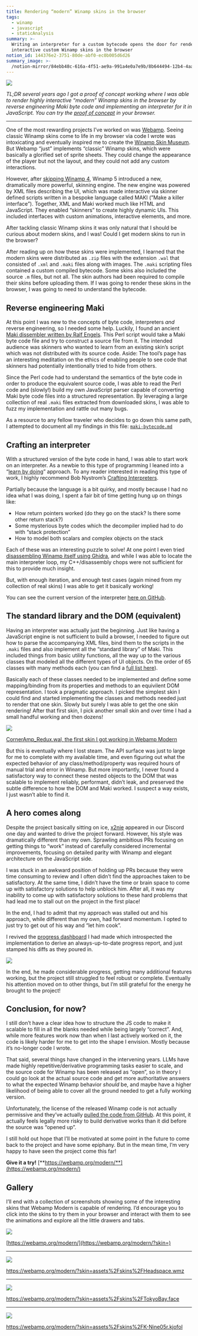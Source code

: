 ```yaml
---
title: Rendering “modern” Winamp skins in the browser
tags:
  - winamp
  - javascript
  - staticAnalysis
summary: >-
  Writing an interpreter for a custom bytecode opens the door for rendering
  interactive custom Winamp skins in the browser
notion_id: 144376e2-3751-80de-abf0-ec0b005d6d26
summary_image: >-
  /notion-mirror/84ebb48c-616a-4f51-ae9a-991a4e0a7e9b/8b644494-12b4-4aa3-8e6f-fd02f95341bd/Screenshot_2024-11-19_at_4.39.04_PM.png
---
```

![](/notion-mirror/84ebb48c-616a-4f51-ae9a-991a4e0a7e9b/8b644494-12b4-4aa3-8e6f-fd02f95341bd/Screenshot_2024-11-19_at_4.39.04_PM.png)

_TL;DR several years ago I got a proof of concept working where I was able to render highly interactive “modern” Winamp skins in the browser by reverse engineering Maki byte code and implementing an interpreter for it in JavaScript. You can try the_ [_proof of concept_](https://webamp.org/modern/) _in your browser._

---

One of the most rewarding projects I’ve worked on was [Webamp](https://webamp.org/). Seeing classic Winamp skins come to life in my browser via code I wrote was intoxicating and eventually inspired me to create the [Winamp Skin Museum](https://jordaneldredge.com/blog/winamp-skin-musuem/). But Webamp “just” implements “classic” Winamp skins, which were basically a glorified set of sprite sheets. They could change the appearance of the player but not the layout, and they could not add any custom interactions.

However, after [skipping Winamp 4](https://jordaneldredge.com/notes/winamp-4-skin/), Winamp 5 introduced a new, dramatically more powerful, skinning engine. The new engine was powered by XML files describing the UI, which was made interactive via skinner defined scripts written in a bespoke language called MAKI (”Make a killer interface”). Together, XML and Maki worked much like HTML and JavaScript. They enabled “skinners” to create highly dynamic UIs. This included interfaces with custom animations, interactive elements, and more.

After tackling classic Winamp skins it was only natural that I should be curious about modern skins, and I was! Could I get modern skins to run in the browser?

After reading up on how these skins were implemented, I learned that the modern skins were distributed as `.zip` files with the extension `.wal` that consisted of `.xml` and `.maki` files along with images. The `.maki` scripting files contained a custom compiled bytecode. Some skins also included the source `.m` files, but not all. The skin authors had been required to compile their skins before uploading them. If I was going to render these skins in the browser, I was going to need to understand the bytecode.

## Reverse engineering Maki

At this point I was new to the concepts of byte code, interpreters _and_ reverse engineering, so I needed some help. Luckily, I found an ancient [Maki dissembler written by Ralf Engels](https://web.archive.org/web/20180627114343/http://www.rengels.de/maki_decompiler/doc.html). This Perl script would take a Maki byte code file and try to construct a source file from it. The intended audience was skinners who wanted to learn from an existing skin’s script which was not distributed with its source code. Aside: The tool’s page has an interesting meditation on the ethics of enabling people to see code that skinners had potentially intentionally tried to hide from others.

Since the Perl code had to understand the semantics of the byte code in order to produce the equivalent source code, I was able to read the Perl code and (slowly!) build my own JavaScript parser capable of converting Maki byte code files into a structured representation. By leveraging a large collection of real `.maki` files extracted from downloaded skins, I was able to fuzz my implementation and rattle out many bugs.

As a resource to any fellow traveler who decides to go down this same path, I attempted to document all my findings in this file: [`maki-bytecode.md`](http://maki-bytecode.mdhttps//github.com/captbaritone/webamp/blob/master/packages/webamp-modern/src/maki/maki-bytecode.md)

## Crafting an interpreter

With a structured version of the byte code in hand, I was able to start work on an interpreter. As a newbie to this type of programming I leaned into a “[learn by doing](https://jordaneldredge.com/notes/lazy-learning/)” approach. To any reader interested in reading this type of work, I highly recommend Bob Nystrom’s [Crafting Interpreters](https://jordaneldredge.com/notes/crafting-interpreters/).

Partially because the language is a bit quirky, and mostly because I had no idea what I was doing, I spent a fair bit of time getting hung up on things like:

- How return pointers worked (do they go on the stack? Is there some other return stack?)
- Some mysterious byte codes which the decompiler implied had to do with “stack protection”
- How to model both scalars and complex objects on the stack

Each of these was an interesting puzzle to solve! At one point I even tried [disassembling Winamp itself using Ghidra](https://jordaneldredge.com/notes/winamp-ghidra/), and while I was able to locate the main interpreter loop, my C++/disassembly chops were not sufficient for this to provide much insight.

But, with enough iteration, and enough test cases (again mined from my collection of real skins) I was able to get it basically working!

You can see the current version of the interpreter [here on GitHub](https://github.com/captbaritone/webamp/blob/master/packages/webamp-modern/src/maki/interpreter.ts).

## The standard library and the DOM (equivalent)

Having an interpreter was actually just the beginning. Just like having a JavaScript engine is not sufficient to build a browser, I needed to figure out how to parse the accompanying XML files, bind them to the scripts in the `.maki` files and also implement all the “standard library” of Maki. This included things from basic utility functions, all the way up to the various classes that modeled all the different types of UI objects. On the order of 65 classes with many methods each (you can find a [full list here](https://github.com/captbaritone/webamp/blob/master/packages/webamp-modern/resources/maki_compiler/v1.2.0%20\(Winamp%205.66\)/lib/std.mi)).

Basically each of these classes needed to be implemented and define some mapping/binding from its properties and methods to an equivilent DOM representation. I took a pragmatic approach. I picked the simplest skin I could find and started implementing the classes and methods needed just to render that one skin. Slowly but surely I was able to get the one skin rendering! After that first skin, I pick another small skin and over time I had a small handful working and then dozens!

![](/notion-mirror/84ebb48c-616a-4f51-ae9a-991a4e0a7e9b/68b66ce9-6089-4fe1-8b71-7f85cdb2772c/Screenshot_2024-11-19_at_6.57.08_PM.png)

[CornerAmp\_Redux.wal, the first skin I got working in Webamp Modern](https://webamp.org/modern/?skin=assets%2Fskins%2FCornerAmp_Redux.wal)

But this is eventually where I lost steam. The API surface was just to large for me to complete with my available time, and even figuring out what the expected behavior of any class/method/property was required hours of manual trial and error in Winamp. But more importantly, I never found a satisfactory way to connect these nested objects to the DOM that was scalable to implement reliably, performant, didn’t leak, and preserved the subtle difference to how the DOM and Maki worked. I suspect a way exists, I just wasn’t able to find it.

## A hero comes along

Despite the project basically sitting on ice, [x2nie](https://github.com/x2nie) appeared in our Discord one day and wanted to drive the project forward. However, his style was dramatically different than my own. Sprawling ambitious PRs focusing on getting things to “work” instead of carefully considered incremental improvements, focusing on detailed parity with Winamp and elegant architecture on the JavaScript side.

I was stuck in an awkward position of holding up PRs because they were time consuming to review and I often didn’t find the approaches taken to be satisfactory. At the same time, I didn’t have the time or brain space to come up with satisfactory solutions to help unblock him. After all, it was my inability to come up with satisfactory solutions to these hard problems that had lead me to stall out on the project in the first place!

In the end, I had to admit that my approach was stalled out and his approach, while different than my own, had forward momentum. I opted to just try to get out of his way and “let him cook”.

I revived the [progress dashboard](https://webamp.org/modern/progress.html) I had made which introspected the implementation to derive an always-up-to-date progress report, and just stamped his diffs as they poured in.

![](/notion-mirror/84ebb48c-616a-4f51-ae9a-991a4e0a7e9b/fb623f47-d527-46b9-8635-69a5082c18e3/Screenshot_2024-11-19_at_6.55.47_PM.png)

In the end, he made considerable progress, getting many additional features working, but the project still struggled to feel robust or complete. Eventually his attention moved on to other things, but I’m still grateful for the energy he brought to the project!

## Conclusion, for now?

I still don’t have a clear idea how to structure the JS code to make it scalable to fill in all the blanks needed while being largely “correct”. And, while more features work now than when I last actively worked on it, the code is likely harder for me to get into the shape I envision. Mostly because it’s no-longer code I wrote.

That said, several things have changed in the intervening years. LLMs have made highly repetitive/derivative programming tasks easier to scale, and the source code for Winamp has been released as “open”, so in theory I could go look at the actual source code and get more authoritative answers to what the expected Winamp behavior _should_ be, and maybe have a higher likelihood of being able to cover all the ground needed to get a fully working version.

Unfortunately, the license of the released Winamp code is not actually permissive and they’ve actually [pulled the code from GitHub](https://www.theregister.com/2024/10/16/opensourcing_of_winamp_goes_badly/). At this point, it actually feels legally more risky to build derivative works than it did before the source was “opened up”.

I still hold out hope that I’ll be motivated at some point in the future to come back to the project and have some epiphany. But in the mean time, I’m very happy to have seen the project come this far!

**Give it a try!** [**https://webamp.org/modern/**](https://webamp.org/modern/)

## Gallery

I’ll end with a collection of screenshots showing some of the interesting skins that Webamp Modern is capable of rendering. I’d encourage you to click into the skins to try them in your browser and interact with them to see the animations and explore all the little drawers and tabs.

![](/notion-mirror/84ebb48c-616a-4f51-ae9a-991a4e0a7e9b/404c13f1-053b-4d3b-8212-f7732d039260/Screenshot_2024-11-19_at_7.03.26_PM.png)

[https://webamp.org/modern/](https://webamp.org/modern/?skin=)

---

![](/notion-mirror/84ebb48c-616a-4f51-ae9a-991a4e0a7e9b/e81f8abb-a6bd-4618-bfb3-7957a0697819/Screenshot_2024-11-19_at_6.58.35_PM.png)

<https://webamp.org/modern/?skin=assets%2Fskins%2FHeadspace.wmz>

---

![](/notion-mirror/84ebb48c-616a-4f51-ae9a-991a4e0a7e9b/e4c3e064-943a-44f8-a8dc-a70cd3482364/Screenshot_2024-11-19_at_7.01.26_PM.png)

<https://webamp.org/modern/?skin=assets%2Fskins%2FTokyoBay.face>

---

![](/notion-mirror/84ebb48c-616a-4f51-ae9a-991a4e0a7e9b/be5545dd-afe8-4f54-9cc0-7336d2a8441a/Screenshot_2024-11-19_at_7.01.44_PM.png)

<https://webamp.org/modern/?skin=assets%2Fskins%2FK-Nine05r.kjofol>
